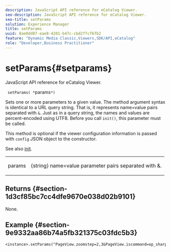 ```yaml
---
description: JavaScript API reference for eCatalog Viewer.
seo-description: JavaScript API reference for eCatalog Viewer.
seo-title: setParams
solution: Experience Manager
title: setParams
uuid: 8ae0dd87-eae8-4201-b47c-cbd2ffcf6fb2
feature: "Dynamic Media Classic,Viewers,SDK/API,eCatalog"
role: "Developer,Business Practitioner"
---
```


# setParams{#setparams}

JavaScript API reference for eCatalog Viewer.

 ` setParams( *`params`*)`

Sets one or more parameters to a given value. The method argument syntax is identical to a URL query string. That is, it represents name=value pairs separated with `&`. Just as in a query string, the names and values are percent-encoded using UTF8. Before you call `init()`, this parameter must be called.

This method is optional if the viewer configuration information is passed with `config` JSON object to the constructor.

See also [init](../../../c-html5-s7-aem-asset-viewers/c-html5-20-ecatalog-viewer-about/c-html5-20-ecatalog-viewer-javascriptapiref/r-html5-ecatalog-viewer-20-javascriptapiref-init.md#reference-aee94dd92a28410784f7a1792e28683b).

<table id="table_896DFF34A68A403DB93A6D597461A573"> 
 <tbody> 
  <tr> 
   <td colname="col1"> <p> <span class="codeph"> <span class="varname"> params</span> </span> </p> </td> 
   <td colname="col2"> <p> <span class="codeph"> {string}</span> name=value parameter pairs separated with <span class="codeph"> &amp;</span>. </p> </td> 
  </tr> 
 </tbody> 
</table>

## Returns {#section-1d3cf85bc7cc4dfe9670e038d02b9101}

None.

## Example {#section-9e9332aa86b74a5fb321375c03fdc5b3}

```
<instance>.setParams("PageView.zoomstep=2,3&PageView.iscommand=op_sharpen%3d1")
```

